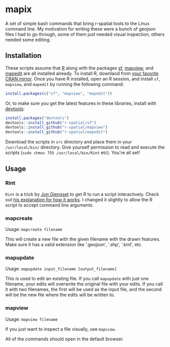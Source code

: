 # mapix
A set of simple bash commands that bring r-spatial tools to the Linux command line. My motivation for writing these were a bunch of geojson files I had to go through, some of them just needed visual inspection, others needed some editing.

## Installation
These scripts assume that [R](https://www.r-project.org/) along with the packages [sf](https://github.com/r-spatial/sf), [mapview](https://github.com/r-spatial/mapview), and [mapedit](https://github.com/r-spatial/mapedit) are all installed already. To install R, downlaod from [your favorite CRAN mirror](https://github.com/r-spatial/mapedit). Once you have R installed, open an R session, and install `sf`, `mapview`, and `mapedit` by running the following command:

```r
install.packages(c("sf", "mapview", "mapedit"))
```
Or, to make sure you get the latest features in these libraries, install with [devtools](https://github.com/hadley/devtools):

```r
install.packages("devtools")
devtools::install_github("r-spatial/sf")
devtools::install_github("r-spatial/mapview")
devtools::install_github("r-spatial/mapedit")
```

Download the scripts in `src` directory and place them in your `/usr/local/bin/` directory. Give yourself permission to read and execute the scripts (`sudo chmos 755 /usr/local/bin/Rint` etc). You're all set!


## Usage
### Rint

`Rint` is a trick by [Jon Gjengset](https://github.com/jonhoo) to get R to run a script interactively. Check out [his explanation for how it works](https://thesquareplanet.com/blog/interactive-r-scripts/). I changed it slightly to allow the R script to accept command line arguments.

### mapcreate
Usage: `mapcreate filename`

This will create a new file with the given filename with the drawn features. Make sure it has a valid extension like '.geojson', '.shp', '.kml', etc.

### mapupdate
Usage: `mapupdate input_filename [output_filename]`

This is used to edit an existing file. If you call `mapupdate` with just one filename, your edits will overwrite the original file with your edits. If you call it with two filenames, the first will be used as the input file, and the second will be the new file where the edits will be written to.

### mapview
Usage: `mapview filename`

If you just want to inspect a file visually, use `mapview`. 

All of the commands should open in the default browser.
